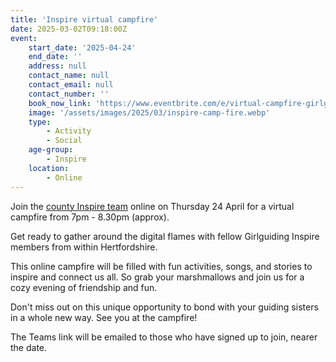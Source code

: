 ```yaml
---
title: 'Inspire virtual campfire'
date: 2025-03-02T09:18:00Z
event:
    start_date: '2025-04-24'
    end_date: ''
    address: null
    contact_name: null
    contact_email: null
    contact_number: ''
    book_now_link: 'https://www.eventbrite.com/e/virtual-campfire-girlguiding-inspire-hertfordshire-tickets-1262492060739'
    image: '/assets/images/2025/03/inspire-camp-fire.webp'
    type:
        - Activity
        - Social
    age-group:
        - Inspire
    location:
        - Online
---
```

Join the [county Inspire team](/youth-opportunities/inspire/) online on Thursday 24 April for a virtual campfire from 7pm - 8.30pm (approx).

Get ready to gather around the digital flames with fellow Girlguiding Inspire members from within Hertfordshire.

This online campfire will be filled with fun activities, songs, and stories to inspire and connect us all. So grab your marshmallows and join us for a cozy evening of friendship and fun.

Don't miss out on this unique opportunity to bond with your guiding sisters in a whole new way. See you at the campfire!

The Teams link will be emailed to those who have signed up to join, nearer the date.
